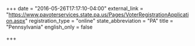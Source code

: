 +++
date = "2016-05-26T17:17:10-04:00"
external_link = "https://www.pavoterservices.state.pa.us/Pages/VoterRegistrationApplication.aspx"
registration_type = "online"
state_abbreviation = "PA"
title = "Pennsylvania"
english_only = false 

+++
